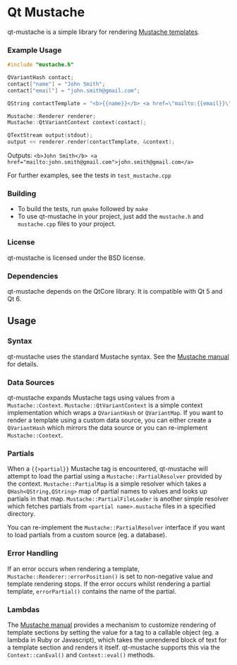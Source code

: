 # Qt Mustache

qt-mustache is a simple library for rendering [Mustache templates](http://mustache.github.com/).

### Example Usage

```cpp
#include "mustache.h"

QVariantHash contact;
contact["name"] = "John Smith";
contact["email"] = "john.smith@gmail.com";

QString contactTemplate = "<b>{{name}}</b> <a href=\"mailto:{{email}}\">{{email}}</a>";

Mustache::Renderer renderer;
Mustache::QtVariantContext context(contact);

QTextStream output(stdout);
output << renderer.render(contactTemplate, &context);
```

Outputs: `<b>John Smith</b> <a href="mailto:john.smith@gmail.com">john.smith@gmail.com</a>`

For further examples, see the tests in `test_mustache.cpp`

### Building
 * To build the tests, run `qmake` followed by `make`
 * To use qt-mustache in your project, just add the `mustache.h` and `mustache.cpp` files to your project.
  
### License
 qt-mustache is licensed under the BSD license. 

### Dependencies
 qt-mustache depends on the QtCore library.  It is compatible with Qt 5 and Qt 6.
 
## Usage

### Syntax

qt-mustache uses the standard Mustache syntax.  See the [Mustache manual](http://mustache.github.com/mustache.5.html) for details.

### Data Sources

qt-mustache expands Mustache tags using values from a `Mustache::Context`.  `Mustache::QtVariantContext` is a simple
context implementation which wraps a `QVariantHash` or `QVariantMap`.  If you want to render a template using a custom data source,
you can either create a `QVariantHash` which mirrors the data source or you can re-implement `Mustache::Context`.

### Partials

When a `{{>partial}}` Mustache tag is encountered, qt-mustache will attempt to load the partial using a `Mustache::PartialResolver`
provided by the context.  `Mustache::PartialMap` is a simple resolver which takes a `QHash<QString,QString>` map of partial names
to values and looks up partials in that map.  `Mustache::PartialFileLoader` is another simple resolver which
fetches partials from `<partial name>.mustache` files in a specified directory.

You can re-implement the `Mustache::PartialResolver` interface if you want to load partials from a custom source
(eg. a database).

### Error Handling

If an error occurs when rendering a template, `Mustache::Renderer::errorPosition()` is set to non-negative value and
template rendering stops.  If the error occurs whilst rendering a partial template, `errorPartial()` contains the name
of the partial.

### Lambdas

The [Mustache manual](http://mustache.github.com/mustache.5.html) provides a mechanism to customize rendering of
template sections by setting the value for a tag to a callable object (eg. a lambda in Ruby or Javascript),
which takes the unrendered block of text for a template section and renders it itself.  qt-mustache supports
this via the `Context::canEval()` and `Context::eval()` methods.
